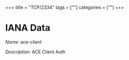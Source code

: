 +++
title = "TCP/2334"
tags = [""]
categories = [""]
+++

# IANA Data

_Name:_ ace-client

_Description:_ ACE Client Auth

